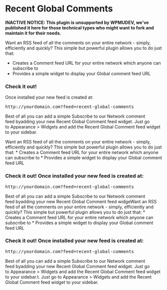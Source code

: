 # Recent Global Comments

**INACTIVE NOTICE: This plugin is unsupported by WPMUDEV, we've published it here for those technical types who might want to fork and maintain it for their needs.**

Want an RSS feed of all the comments on your entire network - simply, efficiently and quickly? This simple but powerful plugin allows you to do just that:

*   Creates a Comment feed URL for your entire network which anyone can subscribe to
*   Provides a simple widget to display your Global comment feed URL

### Check it out!

Once installed your new feed is created at:

<pre>http://yourdomain.com?feed=recent-global-comments</pre>

Best of all you can add a simple Subscribe to our Network comment feed byadding your new Recent Global Comment feed widget. Just go to Appearance > Widgets and add the Recent Global Comment feed widget to your sidebar.

Want an RSS feed of all the comments on your entire network - simply, efficiently and quickly? This simple but powerful plugin allows you to do just that: * Creates a Comment feed URL for your entire network which anyone can subscribe to * Provides a simple widget to display your Global comment feed URL 

### Check it out! Once installed your new feed is created at:

<pre>http://yourdomain.com?feed=recent-global-comments</pre>

Best of all you can add a simple Subscribe to our Network comment feed byadding your new Recent Global Comment feed widgeWant an RSS feed of all the comments on your entire network - simply, efficiently and quickly? This simple but powerful plugin allows you to do just that: * Creates a Comment feed URL for your entire network which anyone can subscribe to * Provides a simple widget to display your Global comment feed URL

### Check it out! Once installed your new feed is created at:

<pre>http://yourdomain.com?feed=recent-global-comments</pre>

Best of all you can add a simple Subscribe to our Network comment feed byadding your new Recent Global Comment feed widget. Just go to Appearance > Widgets and add the Recent Global Comment feed widget to your sidebar.t. Just go to Appearance > Widgets and add the Recent Global Comment feed widget to your sidebar.
